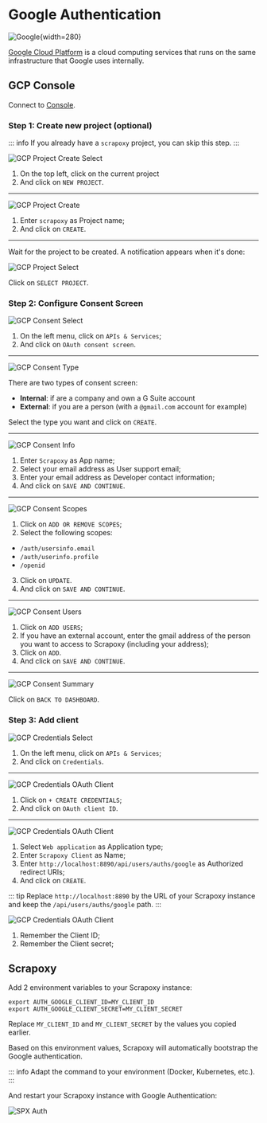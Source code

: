 # Google Authentication

![Google](/assets/images/gcp.svg){width=280}

[Google Cloud Platform](https://cloud.google.com) is a cloud computing services that runs on the same infrastructure
that Google uses internally.


## GCP Console

Connect to [Console](https://console.cloud.google.com).


### Step 1: Create new project (optional)

::: info
If you already have a `scrapoxy` project, you can skip this step.
:::

![GCP Project Create Select](gcp_project_create_select.png)

1. On the top left, click on the current project
2. And click on `NEW PROJECT`.

---

![GCP Project Create](gcp_project_create.png)

1. Enter `scrapoxy` as Project name;
2. And click on `CREATE`.

---

Wait for the project to be created. A notification appears when it's done:

![GCP Project Select](gcp_project_select.png)

Click on `SELECT PROJECT`.


### Step 2: Configure Consent Screen

![GCP Consent Select](gcp_consent_select.png)

1. On the left menu, click on `APIs & Services`;
2. And click on `OAuth consent screen`.

---

![GCP Consent Type](gcp_consent_type.png)

There are two types of consent screen:
- **Internal**: if are a company and own a G Suite account
- **External**: if you are a person (with a `@gmail.com` account for example)

Select the type you want and click on `CREATE`.

---

![GCP Consent Info](gcp_consent_info.png)

1. Enter `Scrapoxy` as App name;
2. Select your email address as User support email;
3. Enter your email address as Developer contact information;
4. And click on `SAVE AND CONTINUE`.

---

![GCP Consent Scopes](gcp_consent_scopes.png)

1. Click on `ADD OR REMOVE SCOPES`;
2. Select the following scopes:
- `/auth/usersinfo.email`
- `/auth/userinfo.profile`
- `/openid`
3. Click on `UPDATE`.
4. And click on `SAVE AND CONTINUE`.

---

![GCP Consent Users](gcp_consent_users.png)

1. Click on `ADD USERS`;
2. If you have an external account, enter the gmail address of the person you want to access to Scrapoxy (including your address);
3. Click on `ADD`.
4. And click on `SAVE AND CONTINUE`.

---

![GCP Consent Summary](gcp_consent_summary.png)

Click on `BACK TO DASHBOARD`.


### Step 3: Add client

![GCP Credentials Select](gcp_credentials_select.png)

1. On the left menu, click on `APIs & Services`;
2. And click on `Credentials`.

---

![GCP Credentials OAuth Client](gcp_credentials_oauth_select.png)

1. Click on `+ CREATE CREDENTIALS`;
2. And click on `OAuth client ID`.

---

![GCP Credentials OAuth Client](gcp_credentials_oauth_client.png)

1. Select `Web application` as Application type;
2. Enter `Scrapoxy Client` as Name;
3. Enter `http://localhost:8890/api/users/auths/google` as Authorized redirect URIs;
4. And click on `CREATE`.

::: tip
Replace `http://localhost:8890` by the URL of your Scrapoxy instance and keep the `/api/users/auths/google` path.
:::


![GCP Credentials OAuth Client](gcp_credentials_oauth_token.png)

1. Remember the Client ID;
2. Remember the Client secret;


## Scrapoxy

Add 2 environment variables to your Scrapoxy instance:

```shell
export AUTH_GOOGLE_CLIENT_ID=MY_CLIENT_ID
export AUTH_GOOGLE_CLIENT_SECRET=MY_CLIENT_SECRET
```

Replace `MY_CLIENT_ID` and `MY_CLIENT_SECRET` by the values you copied earlier.

Based on this environment values, Scrapoxy will automatically bootstrap the Google authentication.

::: info
Adapt the command to your environment (Docker, Kubernetes, etc.).
:::

And restart your Scrapoxy instance with Google Authentication:

![SPX Auth](spx_auth.png)
